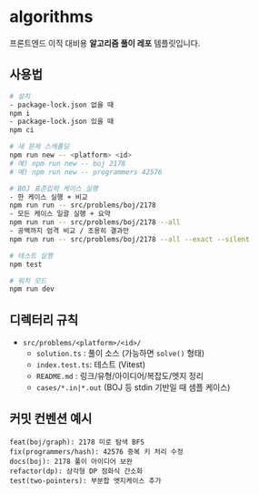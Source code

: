 # algorithms

프론트엔드 이직 대비용 **알고리즘 풀이 레포** 템플릿입니다.

## 사용법

```bash
# 설치
- package-lock.json 없을 때
npm i
- package-lock.json 있을 때
npm ci

# 새 문제 스캐폴딩
npm run new -- <platform> <id>
# 예) npm run new -- boj 2178
# 예) npm run new -- programmers 42576

# BOJ 표준입력 케이스 실행
- 한 케이스 실행 + 비교
npm run run -- src/problems/boj/2178
- 모든 케이스 일괄 실행 + 요약
npm run run -- src/problems/boj/2178 --all
- 공백까지 엄격 비교 / 조용히 결과만
npm run run -- src/problems/boj/2178 --all --exact --silent

# 테스트 실행
npm test

# 워치 모드
npm run dev
```

## 디렉터리 규칙

- `src/problems/<platform>/<id>/`
  - `solution.ts` : 풀이 소스 (가능하면 `solve()` 형태)
  - `index.test.ts`: 테스트 (Vitest)
  - `README.md` : 링크/유형/아이디어/복잡도/엣지 정리
  - `cases/*.in|*.out` (BOJ 등 stdin 기반일 때 샘플 케이스)

## 커밋 컨벤션 예시

```
feat(boj/graph): 2178 미로 탐색 BFS
fix(programmers/hash): 42576 중복 키 처리 수정
docs(boj): 2178 풀이 아이디어 보완
refactor(dp): 삼각형 DP 점화식 간소화
test(two-pointers): 부분합 엣지케이스 추가
```
